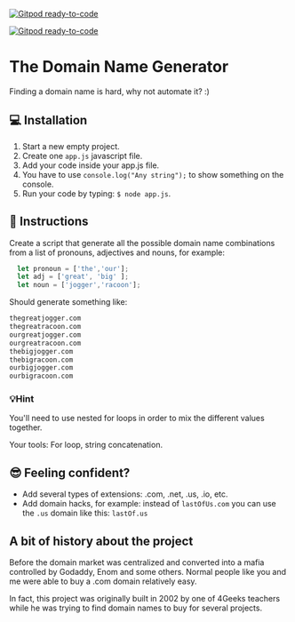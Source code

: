 [![Gitpod ready-to-code](https://img.shields.io/badge/Gitpod-ready--to--code-blue?logo=gitpod)](https://gitpod.io/#https://github.com/breatheco-de/exercise-domain-generator)

[![Gitpod ready-to-code](https://img.shields.io/badge/Gitpod-ready--to--code-blue?logo=gitpod)](https://gitpod.io/#https://github.com/breatheco-de/exercise-domain-generator)

# The Domain Name Generator

Finding a domain name is hard, why not automate it? :)

## 💻 Installation

1. Start a new empty project.
2. Create one `app.js` javascript file.
3. Add your code inside your app.js file.
4. You have to use `console.log("Any string");` to show something on the console.
5. Run your code by typing: `$ node app.js`.

## 📝 Instructions

Create a script that generate all the possible domain name combinations
from a list of pronouns, adjectives and nouns, for example:

```js
  let pronoun = ['the','our'];
  let adj = ['great', 'big' ];
  let noun = ['jogger','racoon'];
```

Should generate something like:

```bash
thegreatjogger.com
thegreatracoon.com
ourgreatjogger.com
ourgreatracoon.com
thebigjogger.com
thebigracoon.com
ourbigjogger.com
ourbigracoon.com
```

### 💡Hint

You'll need to use nested for loops in order to mix the different values together.

Your tools: For loop, string concatenation.

## 😎 Feeling confident?

- Add several types of extensions: .com, .net, .us, .io, etc.
- Add domain hacks, for example: instead of `lastOfUs.com` you can use the `.us` domain like this: `lastOf.us`

## A bit of history about the project

Before the domain market was centralized and converted into a mafia 
controlled by Godaddy, Enom and some others. Normal people like you and me 
were able to buy a .com domain relatively easy. 

In fact, this project was originally built in 2002 by one of 4Geeks teachers 
while he was trying to find domain names to buy for several projects.

